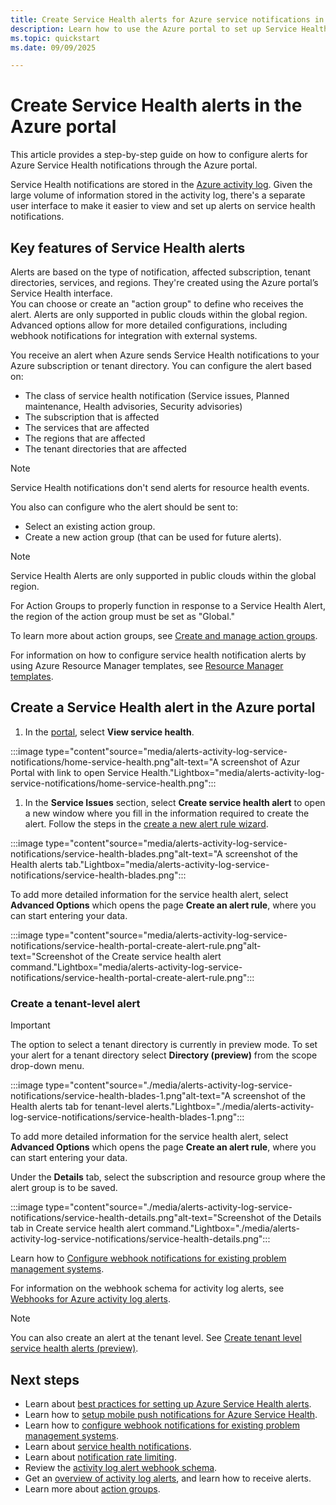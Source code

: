 ```yaml
---
title: Create Service Health alerts for Azure service notifications in Azure portal
description: Learn how to use the Azure portal to set up Service Health alerts.
ms.topic: quickstart
ms.date: 09/09/2025

---
```


# Create Service Health alerts in the Azure portal


This article provides a step-by-step guide on how to configure alerts for Azure Service Health notifications through the Azure portal.  

Service Health notifications are stored in the [Azure activity log](../azure-monitor/essentials/platform-logs-overview.md). Given the large volume of information stored in the activity log, there's a separate user interface to make it easier to view and set up alerts on service health notifications. 

## Key features of Service Health alerts

Alerts are based on the type of notification, affected subscription, tenant directories, services, and regions. They're created using the Azure portal’s Service Health interface. <br>
You can choose or create an "action group" to define who receives the alert. Alerts are only supported in public clouds within the global region.
Advanced options allow for more detailed configurations, including webhook notifications for integration with external systems.

 You receive an alert when Azure sends Service Health notifications to your Azure subscription or tenant directory. You can configure the alert based on:

- The class of service health notification (Service issues, Planned maintenance, Health advisories, Security advisories)
- The subscription that is affected
- The services that are affected
- The regions that are affected
- The tenant directories that are affected


> [!NOTE]
> Service Health notifications don't send alerts for resource health events.

You also can configure who the alert should be sent to:

- Select an existing action group.
- Create a new action group (that can be used for future alerts).
> [!NOTE]
> Service Health Alerts are only supported in public clouds within the global region.
> 
>For Action Groups to properly function in response to a Service Health Alert, the region of the action group must be set as "Global."

To learn more about action groups, see [Create and manage action groups](../azure-monitor/alerts/action-groups.md).

For information on how to configure service health notification alerts by using Azure Resource Manager templates, see [Resource Manager templates](../azure-monitor/alerts/alerts-activity-log.md).

## Create a Service Health alert in the Azure portal
1. In the [portal](https://portal.azure.com/), select **View service health**.

:::image type="content"source="media/alerts-activity-log-service-notifications/home-service-health.png"alt-text="A screenshot of Azur Portal with link to open Service Health."Lightbox="media/alerts-activity-log-service-notifications/home-service-health.png":::
  
1. In the **Service Issues** section, select **Create service health alert** to open a new window where you fill in the information required to create the alert. Follow the steps in the [create a new alert rule wizard](../azure-monitor/alerts/alerts-create-activity-log-alert-rule.md?tabs=activity-log).
    
:::image type="content"source="media/alerts-activity-log-service-notifications/service-health-blades.png"alt-text="A screenshot of the Health alerts tab."Lightbox="media/alerts-activity-log-service-notifications/service-health-blades.png":::

To add more detailed information for the service health alert, select **Advanced Options** which opens the page **Create an alert rule**, where you can start entering your data.

:::image type="content"source="media/alerts-activity-log-service-notifications/service-health-portal-create-alert-rule.png"alt-text="Screenshot of the Create service health alert command."Lightbox="media/alerts-activity-log-service-notifications/service-health-portal-create-alert-rule.png":::

### Create a tenant-level alert
>[!IMPORTANT]
>The option to select a tenant directory is currently in preview mode.
To set your alert for a tenant directory select **Directory (preview)** from the scope drop-down menu.

:::image type="content"source="./media/alerts-activity-log-service-notifications/service-health-blades-1.png"alt-text="A screenshot of the Health alerts tab for tenant-level alerts."Lightbox="./media/alerts-activity-log-service-notifications/service-health-blades-1.png":::

To add more detailed information for the service health alert, select **Advanced Options** which opens the page **Create an alert rule**, where you can start entering your data.

Under the **Details** tab, select the subscription and resource group where the alert group is to be saved.

:::image type="content"source="./media/alerts-activity-log-service-notifications/service-health-details.png"alt-text="Screenshot of the Details tab in Create service health alert command."Lightbox="./media/alerts-activity-log-service-notifications/service-health-details.png":::

Learn how to [Configure webhook notifications for existing problem management systems](service-health-alert-webhook-guide.md). 

For information on the webhook schema for activity log alerts, see [Webhooks for Azure activity log alerts](../azure-monitor/alerts/activity-log-alerts-webhook.md).

> [!NOTE] 
> You can also create an alert at the tenant level. See [Create tenant level service health alerts (preview)](../azure-monitor/alerts/alerts-create-tenant-level-service-heath-alerts.md).

## Next steps
- Learn about [best practices for setting up Azure Service Health alerts](https://learn-video.azurefd.net/vod/player?id=771688cf-0348-44c4-ba48-f36bcd0aba3f).
- Learn how to [setup mobile push notifications for Azure Service Health](https://learn-video.azurefd.net/vod/player?id=4a3171ca-2104-4447-8f4b-c4d27f6dfe96).
- Learn how to [configure webhook notifications for existing problem management systems](service-health-alert-webhook-guide.md).
- Learn about [service health notifications](service-notifications.md).
- Learn about [notification rate limiting](../azure-monitor/alerts/alerts-rate-limiting.md).
- Review the [activity log alert webhook schema](../azure-monitor/alerts/activity-log-alerts-webhook.md).
- Get an [overview of activity log alerts](../azure-monitor/alerts/alerts-overview.md), and learn how to receive alerts.
- Learn more about [action groups](../azure-monitor/alerts/action-groups.md).